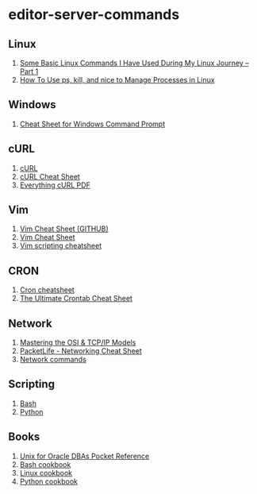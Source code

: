# editor-server-commands


## Linux
1. [Some Basic Linux Commands I Have Used During My Linux Journey – Part 1](https://www.unixmen.com/basic-linux-commands-used-linux-journey/)
2. [How To Use ps, kill, and nice to Manage Processes in Linux](https://www.digitalocean.com/community/tutorials/how-to-use-ps-kill-and-nice-to-manage-processes-in-linux?utm_content=bufferd2197&utm_medium=social&utm_source=twitter.com&utm_campaign=buffer)



## Windows
1. [Cheat Sheet for Windows Command Prompt](http://simplyadvanced.net/blog/cheat-sheet-for-windows-command-prompt/)



## cURL
1. [cURL](https://curl.haxx.se/)
2. [cURL Cheat Sheet](https://devhints.io/curl)
3. [Everything cURL PDF](file:///C:/Users/pauly/Downloads/everything-curl.pdf)




## Vim
1. [Vim Cheat Sheet (GITHUB)](https://github.com/hackjutsu/vim-cheatsheet)
2. [Vim Cheat Sheet](https://vim.rtorr.com/)
3. [Vim scripting cheatsheet](https://devhints.io/vimscript)



## CRON
1. [Cron cheatsheet](https://devhints.io/cron)
2. [The Ultimate Crontab Cheat Sheet](https://www.codementor.io/akul08/the-ultimate-crontab-cheatsheet-5op0f7o4r)



## Network
1. [Mastering the OSI & TCP/IP Models](http://jaredheinrichs.com/mastering-the-osi-tcpip-models.html)
2. [PacketLife - Networking Cheat Sheet](http://packetlife.net/library/cheat-sheets/)
3. [Network commands](https://blog.pandorafms.org/network-commands/)



## Scripting
1. [Bash]()
2. [Python]()



## Books
1. [Unix for Oracle DBAs Pocket Reference](https://www.amazon.com/Unix-Oracle-DBAs-Pocket-Reference-ebook/dp/B0026OR2VS/ref=sr_1_3?s=books&ie=UTF8&qid=1478778363&sr=1-3&keywords=Oracle+dba+scripts)	
2. [Bash cookbook](http://shop.oreilly.com/product/9780596526788.do)
3. [Linux cookbook](http://shop.oreilly.com/product/9780596006402.do)
4. [Python cookbook](http://shop.oreilly.com/product/0636920027072.do)

